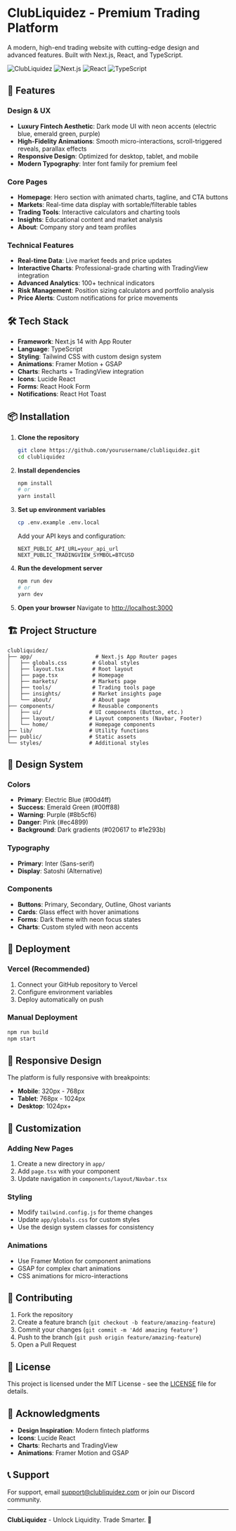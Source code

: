 # ClubLiquidez - Premium Trading Platform

A modern, high-end trading website with cutting-edge design and advanced features. Built with Next.js, React, and TypeScript.

![ClubLiquidez](https://img.shields.io/badge/ClubLiquidez-Trading%20Platform-neon-blue)
![Next.js](https://img.shields.io/badge/Next.js-14.0.4-black)
![React](https://img.shields.io/badge/React-18-blue)
![TypeScript](https://img.shields.io/badge/TypeScript-5-blue)

## 🚀 Features

### Design & UX
- **Luxury Fintech Aesthetic**: Dark mode UI with neon accents (electric blue, emerald green, purple)
- **High-Fidelity Animations**: Smooth micro-interactions, scroll-triggered reveals, parallax effects
- **Responsive Design**: Optimized for desktop, tablet, and mobile
- **Modern Typography**: Inter font family for premium feel

### Core Pages
- **Homepage**: Hero section with animated charts, tagline, and CTA buttons
- **Markets**: Real-time data display with sortable/filterable tables
- **Trading Tools**: Interactive calculators and charting tools
- **Insights**: Educational content and market analysis
- **About**: Company story and team profiles

### Technical Features
- **Real-time Data**: Live market feeds and price updates
- **Interactive Charts**: Professional-grade charting with TradingView integration
- **Advanced Analytics**: 100+ technical indicators
- **Risk Management**: Position sizing calculators and portfolio analysis
- **Price Alerts**: Custom notifications for price movements

## 🛠️ Tech Stack

- **Framework**: Next.js 14 with App Router
- **Language**: TypeScript
- **Styling**: Tailwind CSS with custom design system
- **Animations**: Framer Motion + GSAP
- **Charts**: Recharts + TradingView integration
- **Icons**: Lucide React
- **Forms**: React Hook Form
- **Notifications**: React Hot Toast

## 📦 Installation

1. **Clone the repository**
   ```bash
   git clone https://github.com/yourusername/clubliquidez.git
   cd clubliquidez
   ```

2. **Install dependencies**
   ```bash
   npm install
   # or
   yarn install
   ```

3. **Set up environment variables**
   ```bash
   cp .env.example .env.local
   ```
   
   Add your API keys and configuration:
   ```env
   NEXT_PUBLIC_API_URL=your_api_url
   NEXT_PUBLIC_TRADINGVIEW_SYMBOL=BTCUSD
   ```

4. **Run the development server**
   ```bash
   npm run dev
   # or
   yarn dev
   ```

5. **Open your browser**
   Navigate to [http://localhost:3000](http://localhost:3000)

## 🏗️ Project Structure

```
clubliquidez/
├── app/                    # Next.js App Router pages
│   ├── globals.css        # Global styles
│   ├── layout.tsx         # Root layout
│   ├── page.tsx           # Homepage
│   ├── markets/           # Markets page
│   ├── tools/             # Trading tools page
│   ├── insights/          # Market insights page
│   └── about/             # About page
├── components/            # Reusable components
│   ├── ui/               # UI components (Button, etc.)
│   ├── layout/           # Layout components (Navbar, Footer)
│   └── home/             # Homepage components
├── lib/                  # Utility functions
├── public/               # Static assets
└── styles/               # Additional styles
```

## 🎨 Design System

### Colors
- **Primary**: Electric Blue (#00d4ff)
- **Success**: Emerald Green (#00ff88)
- **Warning**: Purple (#8b5cf6)
- **Danger**: Pink (#ec4899)
- **Background**: Dark gradients (#020617 to #1e293b)

### Typography
- **Primary**: Inter (Sans-serif)
- **Display**: Satoshi (Alternative)

### Components
- **Buttons**: Primary, Secondary, Outline, Ghost variants
- **Cards**: Glass effect with hover animations
- **Forms**: Dark theme with neon focus states
- **Charts**: Custom styled with neon accents

## 🚀 Deployment

### Vercel (Recommended)
1. Connect your GitHub repository to Vercel
2. Configure environment variables
3. Deploy automatically on push

### Manual Deployment
```bash
npm run build
npm start
```

## 📱 Responsive Design

The platform is fully responsive with breakpoints:
- **Mobile**: 320px - 768px
- **Tablet**: 768px - 1024px
- **Desktop**: 1024px+

## 🔧 Customization

### Adding New Pages
1. Create a new directory in `app/`
2. Add `page.tsx` with your component
3. Update navigation in `components/layout/Navbar.tsx`

### Styling
- Modify `tailwind.config.js` for theme changes
- Update `app/globals.css` for custom styles
- Use the design system classes for consistency

### Animations
- Use Framer Motion for component animations
- GSAP for complex chart animations
- CSS animations for micro-interactions

## 🤝 Contributing

1. Fork the repository
2. Create a feature branch (`git checkout -b feature/amazing-feature`)
3. Commit your changes (`git commit -m 'Add amazing feature'`)
4. Push to the branch (`git push origin feature/amazing-feature`)
5. Open a Pull Request

## 📄 License

This project is licensed under the MIT License - see the [LICENSE](LICENSE) file for details.

## 🙏 Acknowledgments

- **Design Inspiration**: Modern fintech platforms
- **Icons**: Lucide React
- **Charts**: Recharts and TradingView
- **Animations**: Framer Motion and GSAP

## 📞 Support

For support, email support@clubliquidez.com or join our Discord community.

---

**ClubLiquidez** - Unlock Liquidity. Trade Smarter. 🚀 